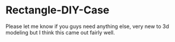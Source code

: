 # Rectangle-DIY-Case
Please let me know if you guys need anything else, very new to 3d modeling but I think this came out fairly well.
